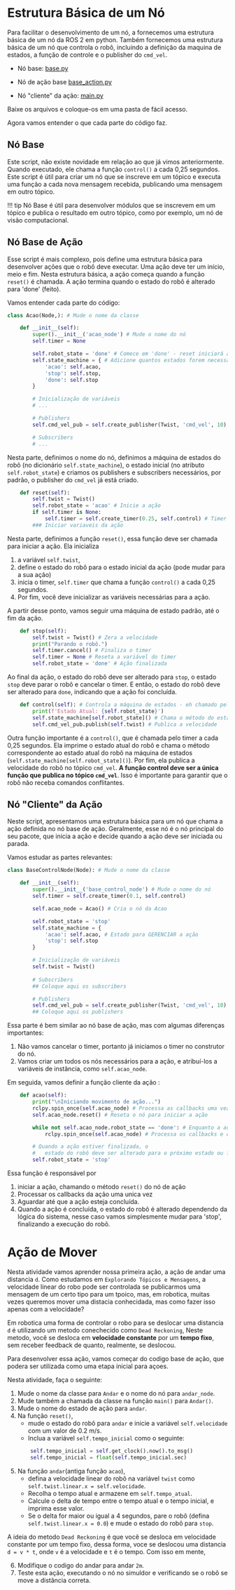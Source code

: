 # Estrutura Básica de um Nó

Para facilitar o desenvolvimento de um nó, a fornecemos uma estrutura básica de um nó da ROS 2 em python. Também fornecemos uma estrutura básica de um nó que controla o robô, incluindo a definição da maquina de estados, a função de controle e o publisher do `cmd_vel`.

* Nó base: [base.py](../util/base.py)

* Nó de ação base [base_action.py](../util/base_action.py)

* Nó "cliente" da ação: [main.py](../util/main.py)

Baixe os arquivos e coloque-os em uma pasta de fácil acesso. 

Agora vamos entender o que cada parte do código faz.

## Nó Base

Este script, não existe novidade em relação ao que já vimos anteriormente. Quando executado, ele chama a função `control()` a cada 0,25 segundos. Este script é útil para criar um nó que se inscreve em um tópico e executa uma função a cada nova mensagem recebida, publicando uma mensagem em outro tópico.

!!! tip
    Nó Base é útil para desenvolver módulos que se inscrevem em um tópico e publica o resultado em outro tópico, como por exemplo, um nó de visão computacional.

## Nó Base de Ação

Esse script é mais complexo, pois define uma estrutura básica para desenvolver ações que o robô deve executar.
Uma ação deve ter um início, meio e fim. Nesta estrutura básica, a ação começa quando a função `reset()` é chamada. A ação termina quando o estado do robô é alterado para 'done' (feito).

Vamos entender cada parte do código:

```python
class Acao(Node,): # Mude o nome da classe

    def __init__(self):
        super().__init__('acao_node') # Mude o nome do nó
        self.timer = None

        self.robot_state = 'done' # Comece em 'done' - reset iniciará a ação
        self.state_machine = { # Adicione quantos estados forem necessários
            'acao': self.acao,
            'stop': self.stop,
            'done': self.stop
        }

        # Inicialização de variáveis
        # ...

        # Publishers
        self.cmd_vel_pub = self.create_publisher(Twist, 'cmd_vel', 10)

        # Subscribers
        # ...
```

Nesta parte, definimos o nome do nó, definimos a máquina de estados do robô (no dicionário `self.state_machine`), o estado inicial (no atributo `self.robot_state`) e criamos os publishers e subscribers necessários, por padrão, o publisher do `cmd_vel` já está criado.

```python
    def reset(self):
        self.twist = Twist()
        self.robot_state = 'acao' # Inicie a ação
        if self.timer is None:
            self.timer = self.create_timer(0.25, self.control) # Timer para o controle
        ### Iniciar variaveis da ação
```

Nesta parte, definimos a função `reset()`, essa função deve ser chamada para iniciar a ação. Ela inicializa 
1. a variável `self.twist`,
2. define o estado do robô para o estado inicial da ação (pode mudar para a sua ação)
3. inicia o timer, `self.timer` que chama a função `control()` a cada 0,25 segundos.
4. Por fim, você deve inicializar as variáveis necessárias para a ação.

A partir desse ponto, vamos seguir uma máquina de estado padrão, até o fim da ação.

```python
    def stop(self):
        self.twist = Twist() # Zera a velocidade
        print("Parando o robô.")
        self.timer.cancel() # Finaliza o timer
        self.timer = None # Reseta a variável do timer
        self.robot_state = 'done' # Ação finalizada
```

Ao final da ação, o estado do robô deve ser alterado para `stop`, o estado `stop` deve parar o robô e cancelar o timer. E então, o estado do robô deve ser alterado para `done`, indicando que a ação foi concluída.

```python
    def control(self): # Controla a máquina de estados - eh chamado pelo timer
        print(f'Estado Atual: {self.robot_state}')
        self.state_machine[self.robot_state]() # Chama o método do estado atual 
        self.cmd_vel_pub.publish(self.twist) # Publica a velocidade
```

Outra função importante é a `control()`, que é chamada pelo timer a cada 0,25 segundos. Ela imprime o estado atual do robô e chama o método correspondente ao estado atual do robô na máquina de estados (`self.state_machine[self.robot_state]()`). Por fim, ela publica a velocidade do robô no tópico `cmd_vel`.
**A função control deve ser a única função que publica no tópico `cmd_vel`**. Isso é importante para garantir que o robô não receba comandos conflitantes.


## Nó "Cliente" da Ação

Neste script, apresentamos uma estrutura básica para um nó que chama a ação definida no nó base de ação. 
Geralmente, esse nó é o nó principal do seu pacote, que inicia a ação e decide quando a ação deve ser iniciada ou parada.

Vamos estudar as partes relevantes:

```python
class BaseControlNode(Node): # Mude o nome da classe

    def __init__(self):
        super().__init__('base_control_node') # Mude o nome do nó
        self.timer = self.create_timer(0.1, self.control)

        self.acao_node = Acao() # Cria o nó da Acao

        self.robot_state = 'stop'
        self.state_machine = {
            'acao': self.acao, # Estado para GERENCIAR a ação
            'stop': self.stop
        }

        # Inicialização de variáveis
        self.twist = Twist()
        
        # Subscribers
        ## Coloque aqui os subscribers

        # Publishers
        self.cmd_vel_pub = self.create_publisher(Twist, 'cmd_vel', 10)
        ## Coloque aqui os publishers
```
Essa parte é bem similar ao nó base de ação, mas com algumas diferenças importantes:
1. Não vamos cancelar o timer, portanto já iniciamos o timer no construtor do nó.
2. Vamos criar um todos os nós necessários para a ação, e atribuí-los a variáveis de instância, como `self.acao_node`.

Em seguida, vamos definir a função cliente da ação :
```python
    def acao(self):
        print("\nIniciando movimento de ação...")
        rclpy.spin_once(self.acao_node) # Processa as callbacks uma vez
        self.acao_node.reset() # Reseta o nó para iniciar a ação

        while not self.acao_node.robot_state == 'done': # Enquanto a ação não estiver finalizada
            rclpy.spin_once(self.acao_node) # Processa os callbacks e o timer

        # Quando a ação estiver finalizada, o 
        #   estado do robô deve ser alterado para o próximo estado ou finalizar mudando para 'stop'
        self.robot_state = 'stop'
```
Essa função é responsável por
1. iniciar a ação, chamando o método `reset()` do nó de ação 
2. Processar os callbacks da ação uma unica vez
3. Aguardar até que a ação esteja concluída.
4. Quando a ação é concluída, o estado do robô é alterado dependendo da lógica do sistema, nesse caso vamos simplesmente mudar para 'stop', finalizando a execução do robô.

# Ação de Mover

Nesta atividade vamos aprender nossa primeira ação, a ação de andar uma distancia `d`.
Como estudamos em `Explorando Tópicos e Mensagens`, a velocidade linear do robo pode ser controlada se publicarmos uma mensagem de um certo tipo para um tpoico, mas, em robotica, muitas vezes queremos mover uma distacia conhecidada, mas como fazer isso apenas com a velocidade?

Em robotica uma forma de controlar o robo para se deslocar uma distancia `d` é utilizando um metodo conechecido como `Dead Reckoning`, Neste metodo, você se desloca em **velocidade constante** por um **tempo fixo**, sem receber feedback de quanto, realmente, se deslocou.

Para desenvolver essa ação, vamos começar do codigo base de ação, que podera ser utilizada como uma etapa inicial para açoes.

Nesta atividade, faça o seguinte:
1. Mude o nome da classe para `Andar` e o nome do nó para `andar_node`.
2. Mude também a chamada da classe na função `main()` para `Andar()`.
3. Mude o nome do estado de ação para `andar`.
4. Na função `reset()`, 
    * mude o estado do robô para `andar` e inicie a variável `self.velocidade` com um valor de 0.2 m/s.
    * Inclua a variável `self.tempo_inicial` como o seguinte:
    ```python
        self.tempo_inicial = self.get_clock().now().to_msg()
        self.tempo_inicial = float(self.tempo_inicial.sec)
    ```
5. Na função `andar`(antiga função `acao`), 
    * defina a velocidade linear do robô na variável `twist` como `self.twist.linear.x = self.velocidade`.
    * Recolha o tempo atual e armazene em `self.tempo_atual`.
    * Calcule o delta de tempo entre o tempo atual e o tempo inicial, e imprima esse valor.
    * Se o delta for maior ou igual a 4 segundos, pare o robô (defina `self.twist.linear.x = 0.0`) e mude o estado do robô para `stop`.

A ideia do metodo `Dead Reckoning` é que você se desloca em velocidade constante por um tempo fixo, dessa forma, voce se deslocou uma distancia `d = v * t`, onde `v` é a velocidade e `t` é o tempo. Com isso em mente,

6. Modifique o codigo do andar para andar `2m`.
7. Teste esta ação, executando o nó no simuldor e verificando se o robô se move a distância correta.
